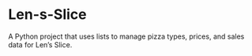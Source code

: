 # Len-s-Slice
A Python project that uses lists to manage pizza types, prices, and sales data for Len’s Slice.
